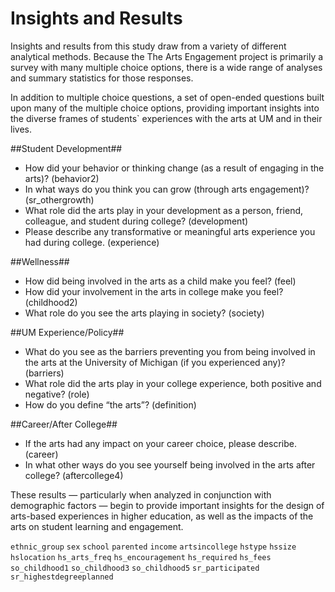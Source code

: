 # Insights and Results

Insights and results from this study draw from a variety of different analytical methods. Because the The Arts Engagement project is primarily a survey with many multiple choice options, there is a wide range of analyses and summary statistics for those responses. 

In addition to multiple choice questions, a set of open-ended questions built upon many of the multiple choice options, providing important insights into the diverse frames of students` experiences with the arts at UM and in their lives. 

##Student Development##
- How did your behavior or thinking change (as a result of engaging in the arts)? (behavior2) 
- In what ways do you think you can grow (through arts engagement)? (sr_othergrowth) 
- What role did the arts play in your development as a person, friend, colleague, and student during college? (development) 
- Please describe any transformative or meaningful arts experience you had during college. (experience) 

##Wellness##
- How did being involved in the arts as a child make you feel? (feel)
- How did your involvement in the arts in college make you feel? (childhood2) 
- What role do you see the arts playing in society? (society)

##UM Experience/Policy##
- What do you see as the barriers preventing you from being involved in the arts at the University of Michigan (if you experienced any)? (barriers) 
- What role did the arts play in your college experience, both positive and negative? (role) 
- How do you define “the arts”? (definition) 

##Career/After College##
- If the arts had any impact on your career choice, please describe. (career)
- In what other ways do you see yourself being involved in the arts after college? (aftercollege4)    

These results — particularly when analyzed in conjunction with demographic factors — begin to provide important insights for the design of arts-based experiences in higher education, as well as the impacts of the arts on student learning and engagement. 

`ethnic_group`
`sex`
`school`
`parented`
`income`
`artsincollege`
`hstype`
`hssize`
`hslocation`
`hs_arts_freq`
`hs_encouragement`
`hs_required`
`hs_fees`
`so_childhood1`
`so_childhood3`
`so_childhood5`
`sr_participated`
`sr_highestdegreeplanned`